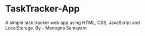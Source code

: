 # TaskTracker-App
A simple task tracker web app using HTML, CSS, JavaScript and LocalStorage. By - Manogna Samayam 
